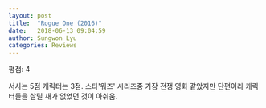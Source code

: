 ```yaml
---
layout: post
title:  "Rogue One (2016)"
date:   2018-06-13 09:04:59
author: Sungwon Lyu
categories: Reviews
---
```


평점: 4

서사는 5점 캐릭터는 3점. 스타'워즈' 시리즈중 가장 전쟁 영화 같았지만 단편이라 캐릭터들을 살릴 새가 없었던 것이 아쉬움.